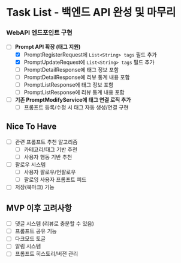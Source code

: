 # Task List - 백엔드 API 완성 및 마무리

### WebAPI 엔드포인트 구현
- [ ] **Prompt API 확장 (태그 지원)**
  - [x] PromptRegisterRequest에 `List<String> tags` 필드 추가
  - [x] PromptUpdateRequest에 `List<String> tags` 필드 추가
  - [ ] PromptDetailResponse에 태그 정보 포함
  - [ ] PromptDetailResponse에 리뷰 통계 내용 포함
  - [ ] PromptListResponse에 태그 정보 포함
  - [ ] PromptListResponse에 리뷰 통계 내용 포함

- [ ] **기존 PromptModifyService에 태그 연결 로직 추가**
  - [ ] 프롬프트 등록/수정 시 태그 자동 생성/연결 구현

## Nice To Have
- [ ] 관련 프롬프트 추천 알고리즘
  - [ ] 카테고리/태그 기반 추천
  - [ ] 사용자 행동 기반 추천
- [ ] 팔로우 시스템
  - [ ] 사용자 팔로우/언팔로우
  - [ ] 팔로잉 사용자 프롬프트 피드
- [ ] 저장(북마크) 기능

## MVP 이후 고려사항
- [ ] 댓글 시스템 (리뷰로 충분할 수 있음)
- [ ] 프롬프트 공유 기능
- [ ] 다크모드 토글
- [ ] 알림 시스템
- [ ] 프롬프트 히스토리/버전 관리